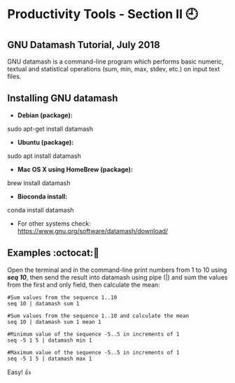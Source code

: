 # Productivity Tools - Section II :clock9:

## GNU Datamash Tutorial, July 2018

GNU datamash is a command-line program which performs basic numeric, textual and statistical operations (sum, min, max, stdev, etc.) on input text files.


## Installing GNU datamash

- **Debian (package):**

sudo apt-get install datamash

- **Ubuntu (package):**

sudo apt install datamash

- **Mac OS X using HomeBrew (package):**

brew install datamash

- **Bioconda install:**

conda install datamash


- For other systems check: https://www.gnu.org/software/datamash/download/


## Examples  :octocat::speech_balloon:


Open the terminal and in the command-line print numbers from 1 to 10 using **_seq 10_**, then send the result into datamash using pipe (|) and sum the values from the first and only field, then calculate the mean:

 
```
#Sum values from the sequence 1..10 
seq 10 | datamash sum 1  

#Sum values from the sequence 1..10 and calculate the mean 
seq 10 | datamash sum 1 mean 1 

#Minimum value of the sequence -5..5 in increments of 1  
seq -5 1 5 | datamash min 1

#Maximum value of the sequence -5..5 in increments of 1
seq -5 1 5 | datamash max 1

```
Easy! :+1:








